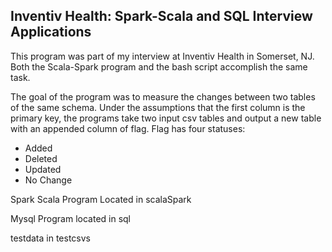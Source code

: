 ## Inventiv Health: Spark-Scala and SQL Interview Applications

This program was part of my interview at Inventiv Health in Somerset, NJ. 
Both the Scala-Spark program and the bash script accomplish the same task. 

The goal of the program was to measure the changes between two tables of the same schema. Under the assumptions that
the first column is the primary key, the programs take two input csv tables and output a new table with an appended column of flag. Flag has four statuses:
 * Added
 * Deleted
 * Updated
 * No Change

Spark Scala Program Located in scalaSpark

Mysql Program located in sql

testdata in testcsvs
